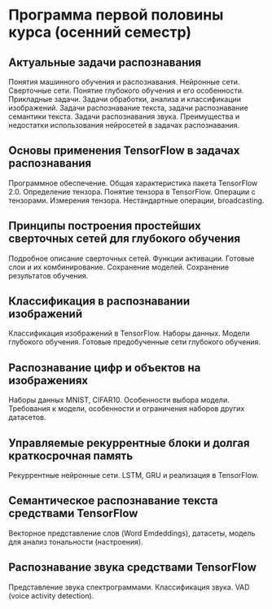 # Программа первой половины курса (осенний семестр)

## Актуальные задачи распознавания
Понятия машинного обучения и распознавания. Нейронные сети. Сверточные сети. Понятие глубокого обучения и его особенности. Прикладные задачи. Задачи обработки, анализа и классификации изображений. Задачи распознавание текста, задачи распознавание семантики текста. Задачи распознавания звука. Преимущества и недостатки использования нейросетей в задачах распознавания.

## Основы применения TensorFlow в задачах распознавания
Программное обеспечение. Общая характеристика пакета TensorFlow 2.0. Определение тензора. Понятие тензора в TensorFlow. Операции с тензорами. Измерения тензора. Нестандартные операции, broadcasting.

## Принципы построения простейших сверточных сетей для глубокого обучения
Подробное описание сверточных сетей. Функции активации. Готовые слои и их комбинирование. Сохранение моделей. Сохранение результатов обучения.

## Классификация в распознавании изображений
Классификация изображений в TensorFlow. Наборы данных. Модели глубокого обучения. Готовые предобученные сети глубокого обучения.

## Распознавание цифр и объектов на изображениях
Наборы данных MNIST, CIFAR10. Особенности выбора модели. Требования к модели, особенности и ограничения наборов других датасетов.

## Управляемые рекуррентные блоки и долгая краткосрочная память
Рекуррентные нейронные сети. LSTM, GRU и реализация в TensorFlow.

## Семантическое распознавание текста средствами TensorFlow
Векторное представление слов (Word Emdeddings), датасеты, модель для анализ тональности (настроения).

## Распознавание звука средствами TensorFlow
Представление звука спектрограммами. Классификация звука. VAD (voice activity detection).
